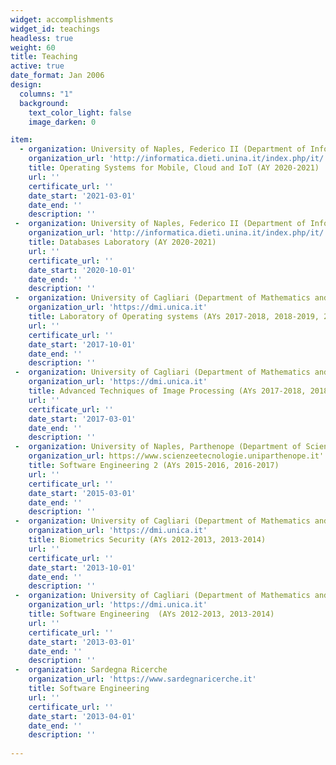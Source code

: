 ```yaml
---
widget: accomplishments
widget_id: teachings
headless: true
weight: 60
title: Teaching
active: true
date_format: Jan 2006
design:
  columns: "1"
  background:
    text_color_light: false
    image_darken: 0

item:
  - organization: University of Naples, Federico II (Department of Information Technology and Electrical Engineering)
    organization_url: 'http://informatica.dieti.unina.it/index.php/it/'
    title: Operating Systems for Mobile, Cloud and IoT (AY 2020-2021)
    url: ''
    certificate_url: '' 
    date_start: '2021-03-01'
    date_end: ''
    description: ''
 -  organization: University of Naples, Federico II (Department of Information Technology and Electrical Engineering)
    organization_url: 'http://informatica.dieti.unina.it/index.php/it/'
    title: Databases Laboratory (AY 2020-2021)
    url: ''
    certificate_url: ''
    date_start: '2020-10-01'
    date_end: ''
    description: ''
 -  organization: University of Cagliari (Department of Mathematics and Computer Sciences)
    organization_url: 'https://dmi.unica.it'
    title: Laboratory of Operating systems (AYs 2017-2018, 2018-2019, 2019-2020)
    url: ''
    certificate_url: ''
    date_start: '2017-10-01'
    date_end: ''
    description: ''
 -  organization: University of Cagliari (Department of Mathematics and Computer Sciences)
    organization_url: 'https://dmi.unica.it'
    title: Advanced Techniques of Image Processing (AYs 2017-2018, 2018-2019, 2019-2020)
    url: ''
    certificate_url: ''
    date_start: '2017-03-01'
    date_end: ''
    description: ''
 -  organization: University of Naples, Parthenope (Department of Sciences and Technologies)
    organization_url: https://www.scienzeetecnologie.uniparthenope.it'
    title: Software Engineering 2 (AYs 2015-2016, 2016-2017)
    url: ''
    certificate_url: ''
    date_start: '2015-03-01'
    date_end: ''
    description: ''
 -  organization: University of Cagliari (Department of Mathematics and Computer Sciences)
    organization_url: 'https://dmi.unica.it'
    title: Biometrics Security (AYs 2012-2013, 2013-2014)
    url: ''
    certificate_url: ''
    date_start: '2013-10-01'
    date_end: ''
    description: ''
 -  organization: University of Cagliari (Department of Mathematics and Computer Sciences)
    organization_url: 'https://dmi.unica.it'
    title: Software Engineering  (AYs 2012-2013, 2013-2014)
    url: ''
    certificate_url: ''
    date_start: '2013-03-01'
    date_end: ''
    description: ''
 -  organization: Sardegna Ricerche
    organization_url: 'https://www.sardegnaricerche.it'
    title: Software Engineering
    url: ''
    certificate_url: ''
    date_start: '2013-04-01'
    date_end: ''
    description: ''
  
---
```

